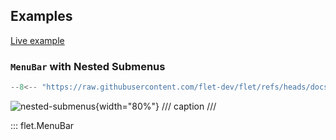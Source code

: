 ## Examples

[Live example](https://flet-controls-gallery.fly.dev/navigation/menubar)

### `MenuBar` with Nested Submenus

```python
--8<-- "https://raw.githubusercontent.com/flet-dev/flet/refs/heads/docs/fix-links/sdk/python/examples/controls/menu-bar/nested-submenus.py"
```

![nested-submenus](https://raw.githubusercontent.com/flet-dev/flet/docs/fix-links/sdk/python/examples/controls/menu-bar/media/nested-submenus.gif){width="80%"}
/// caption
///

::: flet.MenuBar
